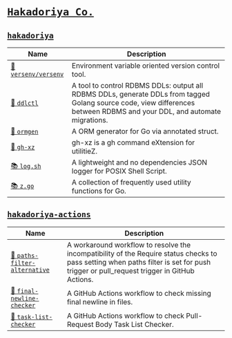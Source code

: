 # [`Hakadoriya Co.`](https://hakadoriya.github.io/)

<!--
📝 docs
🔧 tool
🧰 collection of tools
📚 library
🐙 GitHub Actions
-->

## [`hakadoriya`](https://github.com/hakadoriya)

| Name                                                      | Description                                                                                                                                                              |
| --------------------------------------------------------- | ------------------------------------------------------------------------------------------------------------------------------------------------------------------------ |
| [🧰 `versenv/versenv`](https://github.com/versenv/versenv) | Environment variable oriented version control tool.                                                                                                                      |
| [🔧 `ddlctl`](https://github.com/hakadoriya/ddlctl)        | A tool to control RDBMS DDLs: output all RDBMS DDLs, generate DDLs from tagged Golang source code, view differences between RDBMS and your DDL, and automate migrations. |
| [🔧 `ormgen`](https://github.com/hakadoriya/ormgen)        | A ORM generator for Go via annotated struct.                                                                                                                             |
| [🔧 `gh-xz`](https://github.com/hakadoriya/gh-xz)          | gh-xz is a gh command eXtension for utilitieZ.                                                                                                                           |
| [📚 `log.sh`](https://github.com/hakadoriya/log.sh)        | A lightweight and no dependencies JSON logger for POSIX Shell Script.                                                                                                    |
| [📚 `z.go`](https://github.com/hakadoriya/z.go)            | A collection of frequently used utility functions for Go.                                                                                                                |

## [`hakadoriya-actions`](https://github.com/hakadoriya-actions)

| Name                                                                                           | Description                                                                                                                                                                            |
| ---------------------------------------------------------------------------------------------- | -------------------------------------------------------------------------------------------------------------------------------------------------------------------------------------- |
| [🐙 `paths-filter-alternative`](https://github.com/hakadoriya-actions/paths-filter-alternative) | A workaround workflow to resolve the incompatibility of the Require status checks to pass setting when paths filter is set for push trigger or pull_request trigger in GitHub Actions. |
| [🐙 `final-newline-checker`](https://github.com/hakadoriya-actions/final-newline-checker)       | A GitHub Actions workflow to check missing final newline in files.                                                                                                                     |
| [🐙 `task-list-checker`](https://github.com/hakadoriya-actions/task-list-checker)               | A GitHub Actions workflow to check Pull-Request Body Task List Checker.                                                                                                                |
